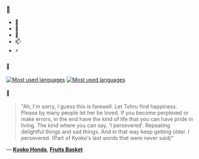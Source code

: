 ### 👋

- 🔭
- 🌱
- 💬
- 📫
- ⚡

#### 🧏

[![Most used languages](https://github-readme-stats-aynah.vercel.app/api/top-langs/?username=aynh&theme=solarized-dark&langs_count=6&layout=compact&hide_title=true)](https://github.com/anuraghazra/github-readme-stats#gh-dark-mode-only)
[![Most used languages](https://github-readme-stats-aynah.vercel.app/api/top-langs/?username=aynh&theme=solarized-light&langs_count=6&layout=compact&hide_title=true)](https://github.com/anuraghazra/github-readme-stats#gh-light-mode-only)

#### 💬

> "Ah, I'm sorry, I guess this is farewell. Let Tohru find happiness. Please by many people let her be loved. If you become perplexed or make errors, in the end have the kind of life that you can have pride in living. The kind where you can say, 'I persevered'. Repeating delightful things and sad things. And in that way keep getting older. I persevered. (Part of Kyoko's last words that were never said)"

&mdash; [**Kyoko Honda**](https://myanimelist.net/character.php?q=Kyoko%20Honda&cat=character), [**Fruits Basket**](https://myanimelist.net/search/all?q=Fruits%20Basket&cat=all)
